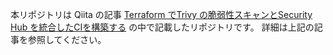 本リポジトリは Qiita の記事 [Terraform でTrivy の脆弱性スキャンとSecurity Hub を統合したCIを構築する](https://qiita.com/okubot55/items/985781d1eef4894f862c) の中で記載したリポジトリです。
詳細は上記の記事を参照してください。
